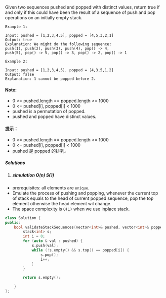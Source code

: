 Given two sequences pushed and popped with distinct values, return true if and only if this could have been the result of a sequence of push and pop operations on an initially empty stack.

 

```
Example 1:

Input: pushed = [1,2,3,4,5], popped = [4,5,3,2,1]
Output: true
Explanation: We might do the following sequence:
push(1), push(2), push(3), push(4), pop() -> 4,
push(5), pop() -> 5, pop() -> 3, pop() -> 2, pop() -> 1

Example 2:

Input: pushed = [1,2,3,4,5], popped = [4,3,5,1,2]
Output: false
Explanation: 1 cannot be popped before 2.
```

 

#### Note:

-    0 <= pushed.length == popped.length <= 1000
-    0 <= pushed[i], popped[i] < 1000
-    pushed is a permutation of popped.
-    pushed and popped have distinct values.


#### 提示：

-    0 <= pushed.length == popped.length <= 1000
-    0 <= pushed[i], popped[i] < 1000
-    pushed 是 popped 的排列。


##### Solutions

1. ##### simulation O(n) S(1)

- prerequisites: all elements are `unique`.
- Emulate the process of pushing and popping, whenever the current top of stack equals to the head of current popped sequence, pop the top element otherwise the head element wil change.
- The space complexity is `O(1)` when we use inplace stack.

```c++
class Solution {
public:
    bool validateStackSequences(vector<int>& pushed, vector<int>& popped) {
        stack<int> s;
        int i = 0;
        for (auto & val : pushed) {
            s.push(val);
            while (!s.empty() && s.top() == popped[i]) {
                s.pop();
                i++;
            }
        }

        return s.empty();

    }
};
```
